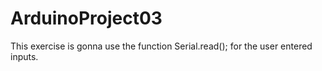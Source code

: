 # ArduinoProject03
This exercise is gonna use the function Serial.read(); for the user entered inputs.
